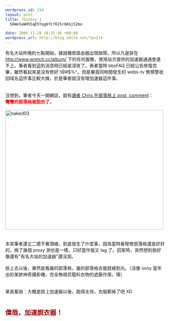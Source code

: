 ```yaml
--- 
wordpress_id: 214
layout: post
title: !binary |
  56We5aWH55qE5Yqg6YCf6ISr6KGj5Zmo

date: 2006-11-28 18:31:46 +08:00
wordpress_url: http://blog.xdite.net/?p=214
---
```

有名大站昨晚約七點開始，據說機房路由器出現故障。所以凡是掛在 http://www.wretch.cc/album/ 下的任何服務，使用站方提供的加速器通通會連不上。筆者看到這則消息時已經是深夜了。再者當時 bbsFAQ 已經公告修復完畢，雖然看起來是沒有修好 !@#$%^。但是畢竟同時間發生的 webs-tv 無預警收回域名這件事比較大條，於是筆者就沒有理加速器這件事。<br /><br /><br />沒想到，筆者今天一開網誌，就有<a href="http://blog.xdite.net/?p=204#comment-2743">讀者 Chris 在部落格上 post&nbsp; comment</a>：<br /><font color="#ff0000"><strong>彎彎的部落格被脫衣了</strong></font>。<br /><br /><a title="Photo Sharing" href="http://www.flickr.com/photos/14765209@N00/308534884/"><img width="500" height="378" alt="naked03" src="http://static.flickr.com/115/308534884_fbbeb1ff1f.jpg" /></a><br /><br /><br />本來筆者還丈二摸不著頭緒，到底發生了什麼事，因為當時看彎彎部落格還是好好的，換了幾個 proxy 測也是一樣，只好當作我又 lag 了。回家時，突然想到我好像還有&quot;有名大站的加速器&quot;還沒測。<br /><br />掛上去以後，果然是看誰的部落格，誰的部落格衣服就被剝光。（活像 sony 當年出的某款神奇攝影機，完全無視尼龍料衣物的遮蔽作用，噗）<br /><br /><br />某長輩說：大概是掛上加速器以後，跑得太快，衣服都掉了吧 XD <br /><br /><big><big><strong><br /><font color="#990000">偉哉，加速脫衣器！</font></strong></big></big>
